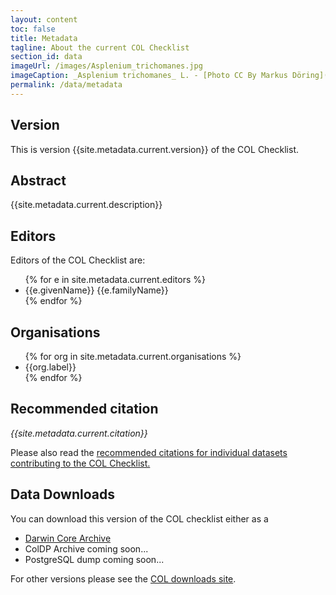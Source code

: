 ```yaml
---
layout: content
toc: false
title: Metadata
tagline: About the current COL Checklist
section_id: data
imageUrl: /images/Asplenium_trichomanes.jpg
imageCaption: _Asplenium trichomanes_ L. - [Photo CC By Markus Döring](https://www.inaturalist.org/observations/15132827)
permalink: /data/metadata
---
```


## Version

This is version {{site.metadata.current.version}} of the COL Checklist.

## Abstract

{{site.metadata.current.description}}


## Editors
Editors of the COL Checklist are:

<div id="editors">  
  <ul>
  {% for e in site.metadata.current.editors %}
    <li>{{e.givenName}} {{e.familyName}}</li>
  {% endfor %}
  </ul>
</div>

## Organisations
<div id="organisations">  
  <ul>
  {% for org in site.metadata.current.organisations %}
    <li>{{org.label}}</li>
  {% endfor %}
  </ul>
</div>


## Recommended citation

<i>{{site.metadata.current.citation}}</i>

Please also read the 
<a href="/about/colusage#recommended-citations">recommended citations for individual datasets contributing to the COL Checklist.</a>

## Data Downloads
You can download this version of the COL checklist either as a 
 - [Darwin Core Archive](https://download.catalogueoflife.org/col/monthly/{{site.metadata.current.version}}_dwca.zip)
 - ColDP Archive coming soon...
 - PostgreSQL dump coming soon...

For other versions please see the [COL downloads site](https://download.catalogueoflife.org/col/).
